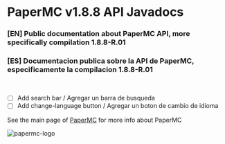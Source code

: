 # PaperMC v1.8.8 API Javadocs
### [EN] Public documentation about PaperMC API, more specifically compilation 1.8.8-R.01
### [ES] Documentacion publica sobre la API de PaperMC, especificamente la compilacion 1.8.8-R.01
<br>

- [ ] Add search bar / Agregar un barra de busqueda
- [ ] Add change-language button / Agregar un boton de cambio de idioma

See the main page of [PaperMC](https://papermc.io) for more info about PaperMC

![papermc-logo](https://avatars.githubusercontent.com/u/7608950?s=200&v=4)
